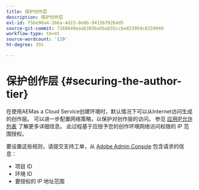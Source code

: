 ```yaml
---
title: 保护创作层
description: 保护创作层
exl-id: f5be90a4-266a-4d23-8e8b-94156f0264d5
source-git-commit: 7260649eaab303ba5bab55ccbe02395dc8159949
workflow-type: tm+mt
source-wordcount: '119'
ht-degree: 35%

---
```


# 保护创作层 {#securing-the-author-tier}

在使用AEMas a Cloud Service创建环境时，默认情况下可以从Internet访问生成的创作层。 可以进一步配置网络策略，以保护对创作层的访问。 参见 [应用IP允许列表](https://experienceleague.adobe.com/docs/experience-manager-cloud-service/content/implementing/using-cloud-manager/ip-allow-lists/apply-allow-list.html?lang=en) 了解更多详细信息。 此过程基于应授予您的创作环境网络访问权限的 IP 范围授权。

要设置这些规则，请提交支持工单，从 [Adobe Admin Console](https://adminconsole.adobe.com/) 包含请求的信息：

* 项目 ID
* 环境 ID
* 要授权的 IP 地址范围

